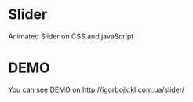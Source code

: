 # Slider 
Animated Slider on CSS and javaScript

# DEMO
You can see DEMO on http://igorbojk.kl.com.ua/slider/
